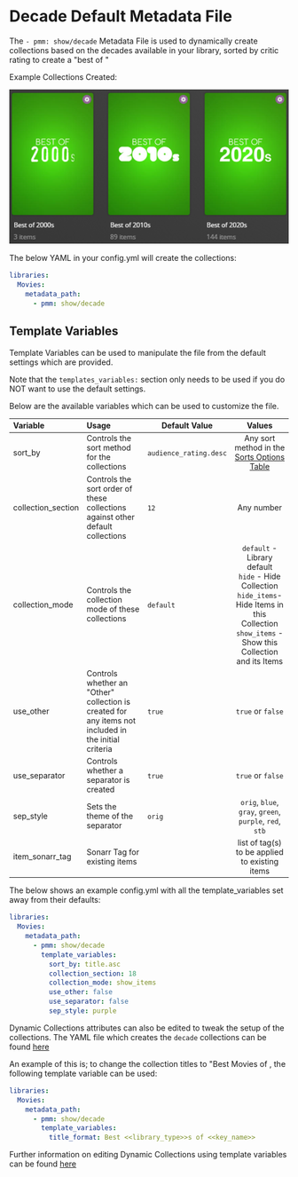 # Decade Default Metadata File

The `- pmm: show/decade` Metadata File is used to dynamically create collections based on the decades available in your library, sorted by critic rating to create a "best of <decade>"

Example Collections Created:

![](../images/decade.png)

The below YAML in your config.yml will create the collections:
```yaml
libraries:
  Movies:
    metadata_path:
      - pmm: show/decade
```


## Template Variables
Template Variables can be used to manipulate the file from the default settings which are provided. 

Note that the `templates_variables:` section only needs to be used if you do NOT want to use the default settings.

Below are the available variables which can be used to customize the file.


| Variable           | Usage                                                                                                | Default Value          |                                                                             Values                                                                             |
|:-------------------|:-----------------------------------------------------------------------------------------------------|------------------------|:--------------------------------------------------------------------------------------------------------------------------------------------------------------:|
| sort_by            | Controls the sort method for the collections                                                         | `audience_rating.desc` |                                                  Any sort method in the [Sorts Options Table](#sort-options)                                                   |
| collection_section | Controls the sort order of these collections against other default collections                       | `12`                   |                                                                           Any number                                                                           |
| collection_mode    | Controls the collection mode of these collections                                                    | `default`              | `default` - Library default<br/>`hide` - Hide Collection<br/>`hide_items`- Hide Items in this Collection<br/>`show_items` - Show this Collection and its Items |
| use_other          | Controls whether an "Other" collection is created for any items not included in the initial criteria | `true`                 |                                                                       `true` or `false`                                                                        |
| use_separator      | Controls whether a separator is created                                                              | `true`                 |                                                                       `true` or `false`                                                                        |
| sep_style          | Sets the theme of the separator                                                                      | `orig`                 |                                                    `orig`, `blue`, `gray`, `green`, `purple`, `red`, `stb`                                                     |
| item_sonarr_tag    | Sonarr Tag for existing items                                                                        |                        |                                                         list of tag(s) to be applied to existing items                                                         |

The below shows an example config.yml with all the template_variables set away from their defaults:

```yaml
libraries:
  Movies:
    metadata_path:
      - pmm: show/decade
        template_variables:
          sort_by: title.asc
          collection_section: 18
          collection_mode: show_items
          use_other: false
          use_separator: false
          sep_style: purple
```

Dynamic Collections attributes can also be edited to tweak the setup of the collections. The YAML file which creates the `decade` collections can be found [here](https://github.com/meisnate12/Plex-Meta-Manager/blob/defaults/defaults/show/decade.yml)

An example of this is; to change the collection titles to "Best Movies of <decade>, the following template variable can be used:

```yaml
libraries:
  Movies:
    metadata_path:
      - pmm: show/decade
        template_variables:
          title_format: Best <<library_type>>s of <<key_name>>
```

Further information on editing Dynamic Collections using template variables can be found [here](https://metamanager.wiki/en/latest/home/guides/defaults.html#customizing-configs)

